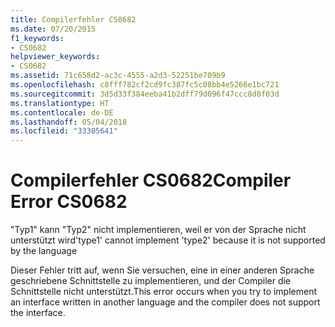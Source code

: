 ```yaml
---
title: Compilerfehler CS0682
ms.date: 07/20/2015
f1_keywords:
- CS0682
helpviewer_keywords:
- CS0682
ms.assetid: 71c658d2-ac3c-4555-a2d3-52251be709b9
ms.openlocfilehash: c8fff782cf2cd9fc387fc5c08bb4e5266e1bc721
ms.sourcegitcommit: 3d5d33f384eeba41b2dff79d096f47ccc8d8f03d
ms.translationtype: HT
ms.contentlocale: de-DE
ms.lasthandoff: 05/04/2018
ms.locfileid: "33305641"
---
```

# <a name="compiler-error-cs0682"></a><span data-ttu-id="3bf63-102">Compilerfehler CS0682</span><span class="sxs-lookup"><span data-stu-id="3bf63-102">Compiler Error CS0682</span></span>
<span data-ttu-id="3bf63-103">"Typ1" kann "Typ2" nicht implementieren, weil er von der Sprache nicht unterstützt wird</span><span class="sxs-lookup"><span data-stu-id="3bf63-103">'type1' cannot implement 'type2' because it is not supported by the language</span></span>  
  
 <span data-ttu-id="3bf63-104">Dieser Fehler tritt auf, wenn Sie versuchen, eine in einer anderen Sprache geschriebene Schnittstelle zu implementieren, und der Compiler die Schnittstelle nicht unterstützt.</span><span class="sxs-lookup"><span data-stu-id="3bf63-104">This error occurs when you try to implement an interface written in another language and the compiler does not support the interface.</span></span>
